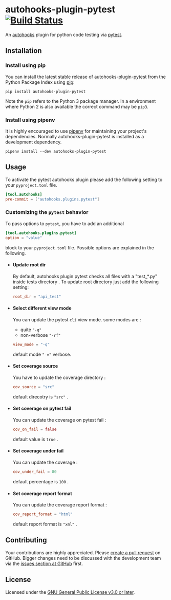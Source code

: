 # autohooks-plugin-pytest [![Build Status](https://travis-ci.com/anujydv/autohooks-plugin-pytest.svg?token=eGcyD1pMMpMp9pUm8QhN&branch=main)](https://travis-ci.com/anujydv/autohooks-plugin-pytest)

An [autohooks](https://github.com/greenbone/autohooks) plugin for python code
testing via [pytest](https://github.com/pytest-dev/pytest).

## Installation

### Install using pip

You can install the latest stable release of autohooks-plugin-pytest from the
Python Package Index using [pip](https://pip.pypa.io/):

    pip install autohooks-plugin-pytest

Note the `pip` refers to the Python 3 package manager. In a environment where
Python 2 is also available the correct command may be `pip3`.

### Install using pipenv

It is highly encouraged to use [pipenv](https://github.com/pypa/pipenv) for
maintaining your project's dependencies. Normally autohooks-plugin-pytest is
installed as a development dependency.

    pipenv install --dev autohooks-plugin-pytest

## Usage

To activate the pytest autohooks plugin please add the following setting to your
`pyproject.toml` file.

````toml
[tool.autohooks]
pre-commit = ["autohooks.plugins.pytest"]
````
### Customizing the `pytest` behavior

To pass options to `pytest`, you have to add an additional
````toml
[tool.autohooks.plugins.pytest]
option = "value"
````

block to your `pyproject.toml` file. Possible options are explained in the following.
* #### Update root dir
    By default, autohooks plugin pytest checks all files with a "test_*.py" inside tests directory . To update root directory just add the following setting:

    ````toml
    root_dir = "api_test"
    ````
* #### Select different view mode

    You can update the pytest `cli` view mode. some modes are : </br>
    * quite `"-q"`
    * non-verbose `"-rf"`

    ````toml
    view_mode = "-q"
    ````

    default mode `"-v"` verbose.

* #### Set coverage source
    You have to update the coverage directory : </br>
    ````toml
    cov_source = "src"
    ````

    default direcotry is `"src"` .
* #### Set coverage on pytest fail
    You can update the coverage on pytest fail : </br>
    ````toml
    cov_on_fail = false
    ````

    default value is `true` .
* #### Set coverage under fail
    You can update the coverage  : </br>
    ````toml
    cov_under_fail = 80
    ````

    default percentage is `100` .
* #### Set coverage report format
    You can update the coverage report format : </br>
    ````toml
    cov_report_format = "html"
    ````

    default report format is `"xml"` .

## Contributing

Your contributions are highly appreciated. Please
[create a pull request](https://github.com/anujydv/autohooks-plugin-pytest/pulls)
on GitHub. Bigger changes need to be discussed with the development team via the
[issues section at GitHub](https://github.com/anujydv/autohooks-plugin-pytest/issues)
first.

## License

Licensed under the [GNU General Public License v3.0 or later](LICENSE).
